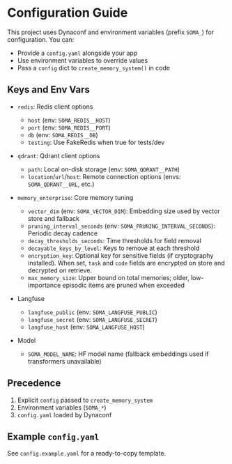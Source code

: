 # Configuration Guide

This project uses Dynaconf and environment variables (prefix `SOMA_`) for configuration. You can:
- Provide a `config.yaml` alongside your app
- Use environment variables to override values
- Pass a `config` dict to `create_memory_system()` in code

## Keys and Env Vars

- `redis`: Redis client options
  - `host` (env: `SOMA_REDIS__HOST`)
  - `port` (env: `SOMA_REDIS__PORT`)
  - `db` (env: `SOMA_REDIS__DB`)
  - `testing`: Use FakeRedis when true for tests/dev

- `qdrant`: Qdrant client options
  - `path`: Local on-disk storage (env: `SOMA_QDRANT__PATH`)
  - `location`/`url`/`host`: Remote connection options (envs: `SOMA_QDRANT__URL`, etc.)

- `memory_enterprise`: Core memory tuning
  - `vector_dim` (env: `SOMA_VECTOR_DIM`): Embedding size used by vector store and fallback
  - `pruning_interval_seconds` (env: `SOMA_PRUNING_INTERVAL_SECONDS`): Periodic decay cadence
  - `decay_thresholds_seconds`: Time thresholds for field removal
  - `decayable_keys_by_level`: Keys to remove at each threshold
  - `encryption_key`: Optional key for sensitive fields (if cryptography installed). When set, `task` and `code` fields are encrypted on store and decrypted on retrieve.
  - `max_memory_size`: Upper bound on total memories; older, low-importance episodic items are pruned when exceeded

- Langfuse
  - `langfuse_public` (env: `SOMA_LANGFUSE_PUBLIC`)
  - `langfuse_secret` (env: `SOMA_LANGFUSE_SECRET`)
  - `langfuse_host` (env: `SOMA_LANGFUSE_HOST`)

- Model
  - `SOMA_MODEL_NAME`: HF model name (fallback embeddings used if transformers unavailable)

## Precedence

1) Explicit `config` passed to `create_memory_system`
2) Environment variables (`SOMA_*`)
3) `config.yaml` loaded by Dynaconf

## Example `config.yaml`

See `config.example.yaml` for a ready-to-copy template.
